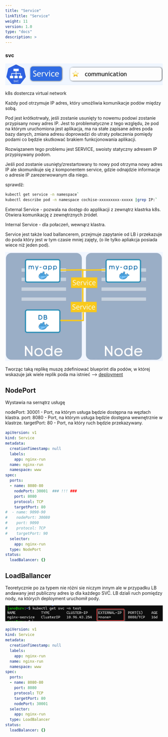 ```yaml
---
title: "Service"
linkTitle: "Service"
weight: 11
version: 1.0
type: "docs"
description: >
---
```


### svc

![svc](../01-main-components/img//svc.png)

k8s dostercza virtual network

Każdy pod otrzymuje IP adres, który umożliwia komunikacje podów między sobą.

Pod jest krótkotrwały, jeśli zostanie usunięty to nowemu podowi zostanie przypisany nowy adres IP. Jest to problematyczne z tego względu, że pod na którym uruchomiona jest aplikacja, ma na stałe zapisane adres poda bazy danych, zmiana adresu doprowadzi do utraty połaczenia pomiędy podami co będzie skutkować brakiem funkcjonowania aplikacji.

Rozwiązanem tego problemu jest SERVICE, swoisty statyczny adresem IP przypisywany podom.

Jeśli pod zostanie usunięty/zrestartowany to nowy pod otrzyma nowy adres IP ale skomunikuje się z komponentem service, gdzie odnajdzie informacje o adresie IP zarezerwowanym dla niego.

sprawdź:

```bash
kubectl get service -n namespace`
kubectl describe pod -n namespace cochise-xxxxxxxxx-xxxxx |grep IP:`
```

External Service - pozwala na dostęp do applikacji z zewnątrz klastrka k8s. Otwiera komunikację z zewnętrznych żródeł.

Internal Service - dla połaczeń, wewnąrz klastra.

Service jest także load ballancerem, przejmuje zapytanie od LB i przekazuje do poda który jest w tym czasie mniej zajęty, (o ile tylko apliakcja posiada wiece niż jeden pod).

![lb](../01-main-components/img/service.png)

Tworząc taką replikę muszę zdefiniować blueprint dla podów, w której wskazuje jak wiele replik poda ma istnieć  --> [deployment](../04-deployment/deployment.md)

## NodePort

Wystawia na sernątrz usługę

nodePort: 30001 - Port, na którym usługa będzie dostępna na węzłach klastra.
port: 8080 - Port, na którym usługa będzie dostępna wewnętrznie w klastrze.
targetPort: 80 - Port, na który ruch będzie przekazywany. 


```yaml
apiVersion: v1
kind: Service
metadata:
  creationTimestamp: null
  labels:
    app: nginx-run
  name: nginx-run
  namespace: www
spec:
  ports:
  - name: 8080-80
    nodePort: 30001  ### !!! ###
    port: 8080
    protocol: TCP
    targetPort: 80
#  - name: 9090-90
#    nodePort: 30080
#    port: 9090
#    protocol: TCP
#    targetPort: 90
  selector:
    app: nginx-run
  type: NodePort
status:
  loadBalancer: {}
```

## LoadBallancer

Teoretycznie po za typem nie różni sie niczym innym ale w przypadku LB andawany jest publiczny adres ip dla każdego SVC.
LB dziali ruch pomiędzy nody, na których deployment uruchomił pody.

![lb](../01-main-components/lb.png)

```yaml
apiVersion: v1
kind: Service
metadata:
  creationTimestamp: null
  labels:
    app: nginx-run
  name: nginx-run
  namespace: www
spec:
  ports:
  - name: 8080-80
    port: 8080
    protocol: TCP
    targetPort: 80
    nodePort: 30001
  selector:
    app: nginx-run
  type: LoadBalancer
status:
  loadBalancer: {}
```